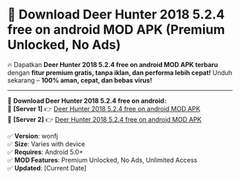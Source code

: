 # 🚀 Download Deer Hunter 2018 5.2.4 free on android MOD APK (Premium Unlocked, No Ads)  

🔥 Dapatkan **Deer Hunter 2018 5.2.4 free on android MOD APK terbaru** dengan **fitur premium gratis, tanpa iklan, dan performa lebih cepat!** Unduh sekarang – **100% aman, cepat, dan bebas virus!**  

---


🔽 **Download Deer Hunter 2018 5.2.4 free on android:**  
🔹 **[Server 1]** 👉 [Deer Hunter 2018 5.2.4 free on android MOD APK](https://apkcomod.com?title=Deer_Hunter_2018_5.2.4_free_on_android)  
🔹 **[Server 2]** 👉 [Deer Hunter 2018 5.2.4 free on android MOD APK](https://apkcomod.com?title=Deer_Hunter_2018_5.2.4_free_on_android)  


✅ **Version**: wonfj  
✅ **Size**: Varies with device  
✅ **Requires**: Android 5.0+  
✅ **MOD Features**: Premium Unlocked, No Ads, Unlimited Access  
✅ **Updated**: [Current Date]  